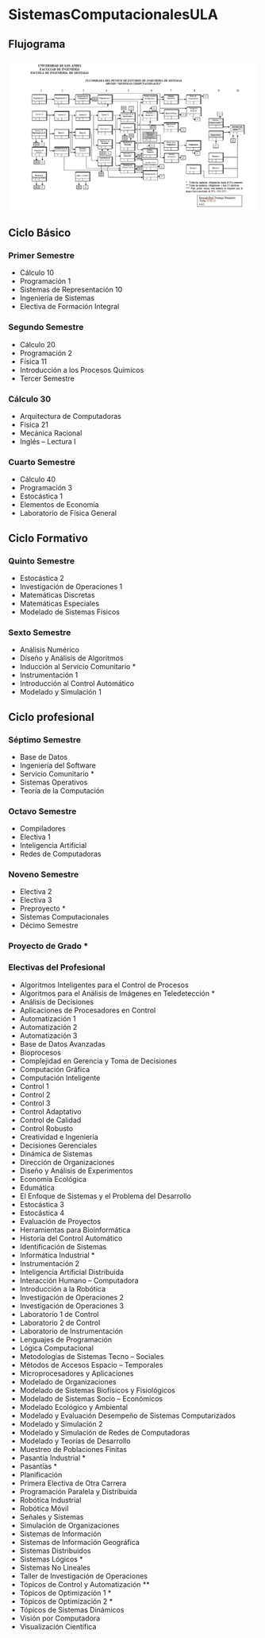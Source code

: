 # SistemasComputacionalesULA

## Flujograma

![Sistemas Computacionales](SistemasComputacionales.png?raw=true "Title")

## Ciclo Básico

### Primer Semestre
- Cálculo 10
- Programación 1
- Sistemas de Representación 10
- Ingeniería de Sistemas
- Electiva de Formación Integral

### Segundo Semestre
- Cálculo 20
- Programación 2
- Física 11
- Introducción a los Procesos Químicos
- Tercer Semestre

### Cálculo 30
- Arquitectura de Computadoras
- Física 21
- Mecánica Racional
- Inglés – Lectura I

### Cuarto Semestre
- Cálculo 40
- Programación 3
- Estocástica 1
- Elementos de Economía
- Laboratorio de Física General

## Ciclo Formativo

### Quinto Semestre
- Estocástica 2
- Investigación de Operaciones 1
- Matemáticas Discretas
- Matemáticas Especiales
- Modelado de Sistemas Físicos

### Sexto Semestre
- Análisis Numérico
- Diseño y Análisis de Algoritmos
- Inducción al Servicio Comunitario *
- Instrumentación 1
- Introducción al Control Automático
- Modelado y Simulación 1

## Ciclo profesional

### Séptimo Semestre
- Base de Datos
- Ingeniería del Software
- Servicio Comunitario *
- Sistemas Operativos
- Teoría de la Computación

### Octavo Semestre
- Compiladores
- Electiva 1
- Inteligencia Artificial
- Redes de Computadoras

### Noveno Semestre
- Electiva 2
- Electiva 3
- Preproyecto *
- Sistemas Computacionales
- Décimo Semestre

### Proyecto de Grado *

### Electivas del Profesional
- Algoritmos Inteligentes para el Control de Procesos
- Algoritmos para el Análisis de Imágenes en Teledetección *
- Análisis de Decisiones
- Aplicaciones de Procesadores en Control
- Automatización 1
- Automatización 2
- Automatización 3
- Base de Datos Avanzadas
- Bioprocesos
- Complejidad en Gerencia y Toma de Decisiones
- Computación Gráfica
- Computación Inteligente
- Control 1
- Control 2
- Control 3
- Control Adaptativo
- Control de Calidad
- Control Robusto
- Creatividad e Ingeniería
- Decisiones Gerenciales
- Dinámica de Sistemas
- Dirección de Organizaciones
- Diseño y Análisis de Experimentos
- Economía Ecológica
- Edumática
- El Enfoque de Sistemas y el Problema del Desarrollo
- Estocástica 3
- Estocástica 4
- Evaluación de Proyectos
- Herramientas para Bioinformática
- Historia del Control Automático
- Identificación de Sistemas
- Informática Industrial *
- Instrumentación 2
- Inteligencia Artificial Distribuida
- Interacción Humano – Computadora
- Introducción a la Robótica
- Investigación de Operaciones 2
- Investigación de Operaciones 3
- Laboratorio 1 de Control
- Laboratorio 2 de Control
- Laboratorio de Instrumentación
- Lenguajes de Programación
- Lógica Computacional
- Metodologías de Sistemas Tecno – Sociales
- Métodos de Accesos Espacio – Temporales
- Microprocesadores y Aplicaciones
- Modelado de Organizaciones
- Modelado de Sistemas Biofísicos y Fisiológicos
- Modelado de Sistemas Socio – Económicos
- Modelado Ecológico y Ambiental
- Modelado y Evaluación Desempeño de Sistemas Computarizados
- Modelado y Simulación 2
- Modelado y Simulación de Redes de Computadoras
- Modelado y Teorías de Desarrollo
- Muestreo de Poblaciones Finitas
- Pasantía Industrial *
- Pasantías *
- Planificación
- Primera Electiva de Otra Carrera
- Programación Paralela y Distribuida
- Robótica Industrial
- Robótica Móvil
- Señales y Sistemas
- Simulación de Organizaciones
- Sistemas de Información
- Sistemas de Información Geográfica
- Sistemas Distribuidos
- Sistemas Lógicos *
- Sistemas No Lineales
- Taller de Investigación de Operaciones
- Tópicos de Control y Automatización **
- Tópicos de Optimización 1 *
- Tópicos de Optimización 2 *
- Tópicos de Sistemas Dinámicos
- Visión por Computadora
- Visualización Científica
